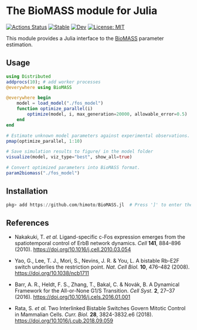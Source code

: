 # The BioMASS module for Julia

[![Actions Status](https://github.com/himoto/BioMASS.jl/workflows/CI/badge.svg)](https://github.com/himoto/BioMASS.jl/actions)
[![Stable](https://img.shields.io/badge/docs-stable-blue.svg)](https://himoto.github.io/BioMASS.jl/stable)
[![Dev](https://img.shields.io/badge/docs-dev-blue.svg)](https://himoto.github.io/BioMASS.jl/dev)
[![License: MIT](https://img.shields.io/badge/License-MIT-blue.svg)](https://opensource.org/licenses/MIT)

This module provides a Julia interface to the [BioMASS](https://github.com/okadalabipr/biomass) parameter estimation.

## Usage
```julia
using Distributed
addprocs(10); # add worker processes
@everywhere using BioMASS

@everywhere begin
    model = load_model("./fos_model")
    function optimize_parallel(i)
        optimize(model, i, max_generation=20000, allowable_error=0.5)
    end
end

# Estimate unknown model parameters against experimental observations.
pmap(optimize_parallel, 1:10)

# Save simulation results to figure/ in the model folder
visualize(model, viz_type="best", show_all=true)

# Convert optimized parameters into BioMASS format.
param2biomass("./fos_model")
```

## Installation
```julia
pkg> add https://github.com/himoto/BioMASS.jl  # Press ']' to enter the Pkg REPL mode.
```

## References
- Nakakuki, T. *et al.* Ligand-specific c-Fos expression emerges from the spatiotemporal control of ErbB network dynamics. *Cell* **141**, 884–896 (2010). https://doi.org/10.1016/j.cell.2010.03.054

- Yao, G., Lee, T. J., Mori, S., Nevins, J. R. & You, L. A bistable Rb-E2F switch underlies the restriction point. *Nat. Cell Biol.* **10**, 476–482 (2008). https://doi.org/10.1038/ncb1711

- Barr, A. R., Heldt, F. S., Zhang, T., Bakal, C. & Novák, B. A Dynamical Framework for the All-or-None G1/S Transition. *Cell Syst.* **2**, 27–37 (2016). https://doi.org/10.1016/j.cels.2016.01.001

- Rata, S. *et al.* Two Interlinked Bistable Switches Govern Mitotic Control in Mammalian Cells. *Curr. Biol.* **28**, 3824-3832.e6 (2018). https://doi.org/10.1016/j.cub.2018.09.059